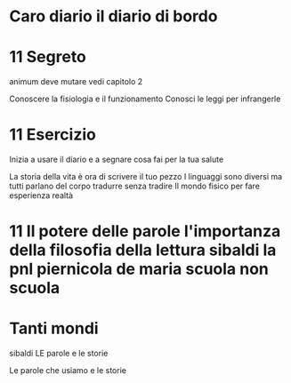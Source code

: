# Caro diario il diario di bordo



# 11 Segreto
animum deve mutare vedi capitolo 2


Conoscere la fisiologia e il funzionamento
Conosci le leggi per infrangerle 

# 11 Esercizio
Inizia a usare il diario e a segnare cosa fai per la tua salute

La storia della vita è ora di scrivere il tuo pezzo
I linguaggi sono diversi ma tutti parlano del corpo tradurre senza tradire
Il mondo fisico per fare esperienza realtà



# 11 Il potere delle parole l'importanza della filosofia della lettura sibaldi la pnl piernicola de maria scuola non scuola

# Tanti mondi
sibaldi LE parole e le storie 

Le parole che usiamo e le storie
<!--stackedit_data:
eyJoaXN0b3J5IjpbLTEwMjA3MjE5MDQsLTEwOTY3MTcwOTFdfQ
==
-->